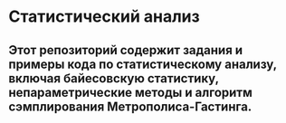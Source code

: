 # Статистический анализ

## Этот репозиторий содержит задания и примеры кода по статистическому анализу, включая байесовскую статистику, непараметрические методы и алгоритм сэмплирования Метрополиса-Гастинга.
